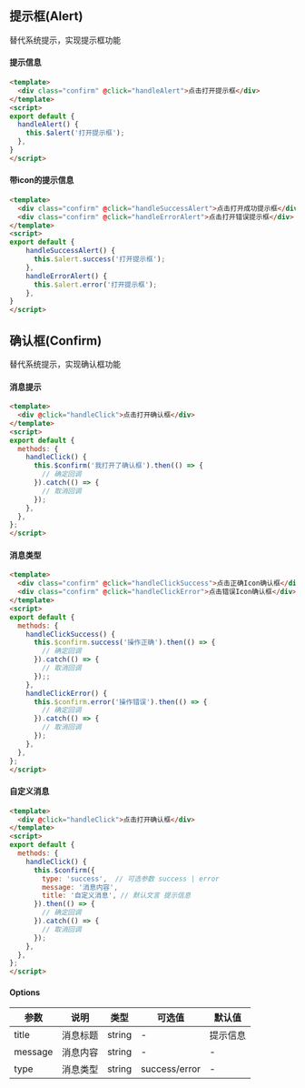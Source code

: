 <script>
export default {
  methods: {
    handleClick1() {
      this.$confirm('我打开了确认框').then(() => {
        
      }).catch(() => {

      });
    },
    handleClick2() {
      this.$confirm.success('操作正确').then(() => {

      }).catch(() => {
        
      });
    },
    handleClick3() {
      this.$confirm.error('操作错误').then(() => {

      }).catch(() => {
        
      });
    },
    handleClick4() {
      this.$confirm({
        type: 'success',
        message: '消息内容',
        title: '自定义消息',
      }).then(() => {

      }).catch(() => {
        
      });
    },
    handleAlert1() {
      this.$alert('打开提示框');
    },
    handleAlert2() {
      this.$alert.success('打开提示框');
    },
    handleAlert3() {
      this.$alert.error('打开提示框');
    },
  },
};
</script>
<style>
.confirm{
  display: inline-block;
  margin-right: 10px;
  margin-top: 20px;
  color: #409eff;
  font-size: 16px;
  cursor: pointer;
}
</style>

## 提示框(Alert)
替代系统提示，实现提示框功能

#### 提示信息

<template>
  <div class="confirm" @click="handleAlert1">点击打开提示框</div>
</template>

``` html
<template>
  <div class="confirm" @click="handleAlert">点击打开提示框</div>
</template>
<script>
export default {
  handleAlert() {
    this.$alert('打开提示框');
  }, 
}
</script>
```
#### 带icon的提示信息

<template>
  <div class="confirm" @click="handleAlert2">点击打开成功提示框</div>
  <div class="confirm" @click="handleAlert3">点击打开错误提示框</div>
</template>

``` html
<template>
  <div class="confirm" @click="handleSuccessAlert">点击打开成功提示框</div>
  <div class="confirm" @click="handleErrorAlert">点击打开错误提示框</div>
</template>
<script>
export default {
    handleSuccessAlert() {
      this.$alert.success('打开提示框');
    },
    handleErrorAlert() {
      this.$alert.error('打开提示框');
    },
}
</script>
```

## 确认框(Confirm)
替代系统提示，实现确认框功能

#### 消息提示

<template>
  <div class="confirm" @click="handleClick1">点击打开确认框</div>
</template>

``` html
<template>
  <div @click="handleClick">点击打开确认框</div>
</template>
<script>
export default {
  methods: {
    handleClick() {
      this.$confirm('我打开了确认框').then(() => {
        // 确定回调
      }).catch(() => {
        // 取消回调
      });
    },
  },
};
</script>
```

#### 消息类型

<template>
  <div class="confirm" @click="handleClick2">点击正确Icon确认框</div>
  <div class="confirm" @click="handleClick3">点击错误Icon确认框</div>
</template>

``` html
<template>
  <div class="confirm" @click="handleClickSuccess">点击正确Icon确认框</div>
  <div class="confirm" @click="handleClickError">点击错误Icon确认框</div>
</template>
<script>
export default {
  methods: {
    handleClickSuccess() {
      this.$confirm.success('操作正确').then(() => {
        // 确定回调
      }).catch(() => {
        // 取消回调
      });;
    },
    handleClickError() {
      this.$confirm.error('操作错误').then(() => {
        // 确定回调
      }).catch(() => {
        // 取消回调
      });
    },
  },
};
</script>
```

#### 自定义消息

<template>
  <div class="confirm" @click="handleClick4">点击打开确认框</div>
</template>

``` html
<template>
  <div @click="handleClick">点击打开确认框</div>
</template>
<script>
export default {
  methods: {
    handleClick() {
      this.$confirm({
        type: 'success',  // 可选参数 success | error
        message: '消息内容',
        title: '自定义消息', // 默认文言 提示信息
      }).then(() => {
        // 确定回调
      }).catch(() => {
        // 取消回调
      });
    },
  },
};
</script>
```

#### Options

参数|说明|类型|可选值|默认值
-|-|-|-|-
title|消息标题|string|-|提示信息
message|消息内容|string|-|-|
type|消息类型|string|success/error|-
